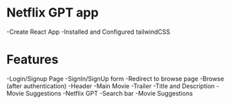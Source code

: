 # Netflix GPT app

-Create React App
-Installed and Configured tailwindCSS

# Features
-Login/Signup Page
    -SignIn/SignUp form
    -Redirect to browse page
-Browse (after authentication)
    -Header
    -Main Movie
        -Trailer
        -Title and Description
        -Movie Suggestions
-Netflix GPT
    -Search bar
    -Movie Suggestions
